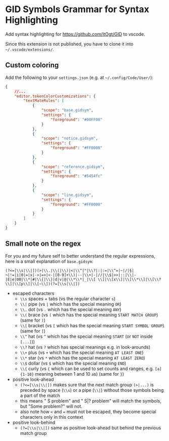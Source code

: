 # GID Symbols Grammar for Syntax Highlighting

Add syntax highlighting for https://github.com/ltOgt/GID to vscode.

Since this extension is not published, you have to clone it into `~/.vscode/extensions/`.


## Custom coloring

Add the following to your `settings.json` (e.g. at `~/.config/Code/User/`):

```json
{
    //...
    "editor.tokenColorCustomizations": {
        "textMateRules": [
            {
                "scope": "base.gidsym",
                "settings": {
                    "foreground": "#00FF00"
                }
            },
            {
                "scope": "notice.gidsym",
                "settings": {
                    "foreground": "#FF0000"
                }
            },
            {
                "scope": "reference.gidsym",
                "settings": {
                    "foreground": "#5454fc"
                }
            },
            {
                "scope": "line.gidsym",
                "settings": {
                    "foreground": "#FF0000"
                }
            }
        ]
    }
}
```

## Small note on the regex
For you and my future self to better understand the regular expressions, here is a small explanation of `base.gidsym`:

`(?<=[\\s|\\|])(>|\\.|\\(|\\)|<|\\^|°|\\?|:|:=|\\^=|~|/|§|¬|!=|i|0|=|x|->|=>|<-|[0-9]+\\)|--|\\+|-|//|\\$|>>|::|\\|-|E|e|00|\\*|#|\\{|\\}|d|v|@|\\*\\*|_|\\[ \\]|\\[x\\]|\\[\\*\\]|\\[\\?\\]|\\[p\\]|\\[~\\])(?=[\\s|\\|])`

- escaped characters
    - `\\s` spaces + tabs (vs the regular character `s`)
    - `\\|` pipe (vs `|` which has the special meaning `OR`)
    - `\\.` dot (vs `.` which has the special meaning `ANY`)
    - `\\(` brace (vs `(` which has the special meaning `START MATCH GROUP`) (same for `)`)
    - `\\[` bracket (vs `[` which has the special meaning `START SYMBOL GROUP`) (same for `]`)
    - `\\^` hat (vs `^` which has the special meaning `START` (or `NOT` inside `[...]`))
    - `\\?` hat (vs `?` which has special meanings e.g. in look-arounds)
    - `\\+` plus (vs `+` which has the special meaning `AT LEAST ONE`)
    - `\\*` star (vs `*` which has the special meaning `AT LEAST ZERO`)
    - `\\$` dollar (vs `$` which has the special meaning `END`)
    - `\\{` curly (vs `{` which can be used to set counts and ranges, e.g. `[a]{1-10}` meaning between 1 and 10 `a`s) (same for `}`)
- positive look-ahead
    - `(?<=[\\s|\\|])` makes sure that the next match group `(>|...)` is preceded by space (`\\s`) or a pipe (`\\|`) without those symbols being a part of the match
    - this means " S problem" and " S|? problem" will match the symbols, but "Some problem?" will not.
    - also note how `<` and `=` must not be escaped, they become special characters only in this context
- positive look-behind
    - `(?=[\\s|\\|])` same as positive look-ahead but behind the previous match group